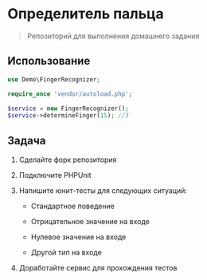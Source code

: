 # Определитель пальца

> Репозиторий для выполнения домашнего задания

## Использование

```php
use Demo\FingerRecognizer;

require_once 'vendor/autoload.php';

$service = new FingerRecognizer();
$service->determineFinger(15); //3
```

## Задача

1. Сделайте форк репозитория

2. Подключите PHPUnit

3. Напишите юнит-тесты для следующих ситуаций:

    - Стандартное поведение
    
    - Отрицательное значение на входе
    
    - Нулевое значение на входе
    
    - Другой тип на входе
    
4. Доработайте сервис для прохождения тестов